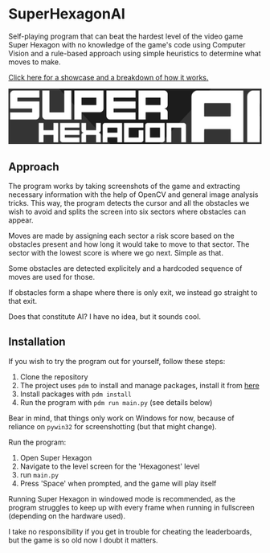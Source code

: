# SuperHexagonAI
Self-playing program that can beat the hardest level of the video game Super Hexagon with no knowledge of the game's code using Computer Vision and a rule-based approach using simple heuristics to determine what moves to make.

[Click here for a showcase and a breakdown of how it works.](https://youtube.com/watch?v=nnmEXNx_j6M)

![Banner Image](banner.png "Super Hexagon AI")

## Approach
The program works by taking screenshots of the game and extracting necessary information with the help of OpenCV and general image analysis tricks. This way, the program detects the cursor and all the obstacles we wish to avoid and splits the screen into six sectors where obstacles can appear.

Moves are made by assigning each sector a risk score based on the obstacles present and how long it would take to move to that sector. The sector with the lowest score is where we go next. Simple as that.

Some obstacles are detected explicitely and a hardcoded sequence of moves are used for those.

If obstacles form a shape where there is only exit, we instead go straight to that exit.

Does that constitute AI? I have no idea, but it sounds cool.

## Installation
If you wish to try the program out for yourself, follow these steps:
1. Clone the repository
2. The project uses `pdm` to install and manage packages, install it from [here](https://pdm-project.org/latest/#installation)
3. Install packages with `pdm install`
4. Run the program with `pdm run main.py` (see details below)

Bear in mind, that things only work on Windows for now, because of reliance on `pywin32` for screenshotting (but that might change).

Run the program:
1. Open Super Hexagon
2. Navigate to the level screen for the 'Hexagonest' level
3. run `main.py`
4. Press 'Space' when prompted, and the game will play itself

Running Super Hexagon in windowed mode is recommended, as the program struggles to keep up with every frame when running in fullscreen (depending on the hardware used).

I take no responsibility if you get in trouble for cheating the leaderboards, but the game is so old now I doubt it matters.
